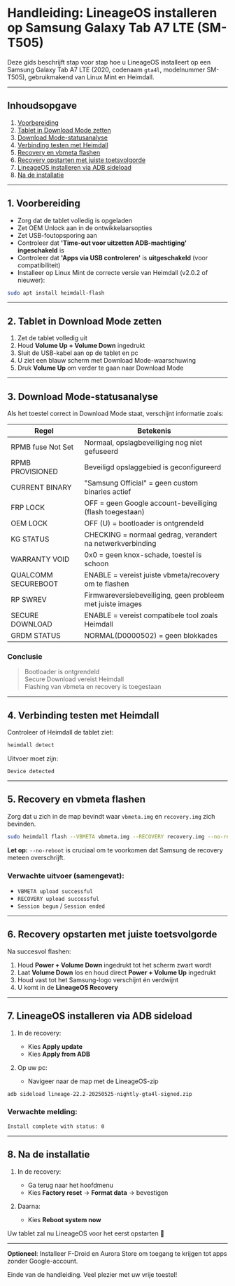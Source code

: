# Handleiding: LineageOS installeren op Samsung Galaxy Tab A7 LTE (SM-T505)

Deze gids beschrijft stap voor stap hoe u LineageOS installeert op een Samsung Galaxy Tab A7 LTE (2020, codenaam `gta4l`, modelnummer SM-T505), gebruikmakend van Linux Mint en Heimdall.

---

## Inhoudsopgave

1. [Voorbereiding](#1-voorbereiding)
2. [Tablet in Download Mode zetten](#2-tablet-in-download-mode-zetten)
3. [Download Mode-statusanalyse](#3-download-mode-statusanalyse)
4. [Verbinding testen met Heimdall](#4-verbinding-testen-met-heimdall)
5. [Recovery en vbmeta flashen](#5-recovery-en-vbmeta-flashen)
6. [Recovery opstarten met juiste toetsvolgorde](#6-recovery-opstarten-met-juiste-toetsvolgorde)
7. [LineageOS installeren via ADB sideload](#7-lineageos-installeren-via-adb-sideload)
8. [Na de installatie](#8-na-de-installatie)

---

## 1. Voorbereiding

- Zorg dat de tablet volledig is opgeladen
- Zet OEM Unlock aan in de ontwikkelaarsopties
- Zet USB-foutopsporing aan
- Controleer dat **'Time-out voor uitzetten ADB-machtiging' ingeschakeld** is
- Controleer dat **'Apps via USB controleren'** is **uitgeschakeld** (voor compatibiliteit)
- Installeer op Linux Mint de correcte versie van Heimdall (v2.0.2 of nieuwer):

```bash
sudo apt install heimdall-flash
```

---

## 2. Tablet in Download Mode zetten

1. Zet de tablet volledig uit
2. Houd **Volume Up + Volume Down** ingedrukt
3. Sluit de USB-kabel aan op de tablet en pc
4. U ziet een blauw scherm met Download Mode-waarschuwing
5. Druk **Volume Up** om verder te gaan naar Download Mode

---

## 3. Download Mode-statusanalyse

Als het toestel correct in Download Mode staat, verschijnt informatie zoals:

| Regel                      | Betekenis                                                                 |
|----------------------------|---------------------------------------------------------------------------|
| RPMB fuse Not Set         | Normaal, opslagbeveiliging nog niet gefuseerd                             |
| RPMB PROVISIONED          | Beveiligd opslaggebied is geconfigureerd                                  |
| CURRENT BINARY            | "Samsung Official" = geen custom binaries actief                          |
| FRP LOCK                  | OFF = geen Google account-beveiliging (flash toegestaan)                  |
| OEM LOCK                  | OFF (U) = bootloader is ontgrendeld                                       |
| KG STATUS                 | CHECKING = normaal gedrag, verandert na netwerkverbinding                 |
| WARRANTY VOID             | 0x0 = geen knox-schade, toestel is schoon                                 |
| QUALCOMM SECUREBOOT       | ENABLE = vereist juiste vbmeta/recovery om te flashen                     |
| RP SWREV                  | Firmwareversiebeveiliging, geen probleem met juiste images                |
| SECURE DOWNLOAD           | ENABLE = vereist compatibele tool zoals Heimdall                          |
| GRDM STATUS               | NORMAL(D0000502) = geen blokkades                                          |

### Conclusie

> Bootloader is ontgrendeld  
> Secure Download vereist Heimdall  
> Flashing van vbmeta en recovery is toegestaan  

---

## 4. Verbinding testen met Heimdall

Controleer of Heimdall de tablet ziet:

```bash
heimdall detect
```

Uitvoer moet zijn:

```
Device detected
```

---

## 5. Recovery en vbmeta flashen

Zorg dat u zich in de map bevindt waar `vbmeta.img` en `recovery.img` zich bevinden.

```bash
sudo heimdall flash --VBMETA vbmeta.img --RECOVERY recovery.img --no-reboot
```

**Let op:** `--no-reboot` is cruciaal om te voorkomen dat Samsung de recovery meteen overschrijft.

### Verwachte uitvoer (samengevat):

- `VBMETA upload successful`
- `RECOVERY upload successful`
- `Session begun` / `Session ended`

---

## 6. Recovery opstarten met juiste toetsvolgorde

Na succesvol flashen:

1. Houd **Power + Volume Down** ingedrukt tot het scherm zwart wordt
2. Laat **Volume Down** los en houd direct **Power + Volume Up** ingedrukt
3. Houd vast tot het Samsung-logo verschijnt én verdwijnt
4. U komt in de **LineageOS Recovery**

---

## 7. LineageOS installeren via ADB sideload

1. In de recovery:
   - Kies **Apply update**
   - Kies **Apply from ADB**

2. Op uw pc:
   - Navigeer naar de map met de LineageOS-zip

```bash
adb sideload lineage-22.2-20250525-nightly-gta4l-signed.zip
```

### Verwachte melding:
```
Install complete with status: 0
```

---

## 8. Na de installatie

1. In de recovery:
   - Ga terug naar het hoofdmenu
   - Kies **Factory reset** → **Format data** → bevestigen

2. Daarna:
   - Kies **Reboot system now**

Uw tablet zal nu LineageOS voor het eerst opstarten 🎉

---

**Optioneel**: Installeer F-Droid en Aurora Store om toegang te krijgen tot apps zonder Google-account.

Einde van de handleiding. Veel plezier met uw vrije toestel!

